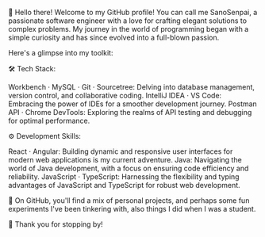 👋 Hello there! Welcome to my GitHub profile! You can call me SanoSenpai, a passionate software engineer with a love for crafting elegant solutions to complex problems. My journey in the world of programming began with a simple curiosity and has since evolved into a full-blown passion.

Here's a glimpse into my toolkit:

🛠 Tech Stack:

Workbench · MySQL · Git · Sourcetree: Delving into database management, version control, and collaborative coding.
IntelliJ IDEA · VS Code: Embracing the power of IDEs for a smoother development journey.
Postman API · Chrome DevTools: Exploring the realms of API testing and debugging for optimal performance.

⚙️ Development Skills:

React · Angular: Building dynamic and responsive user interfaces for modern web applications is my current adventure.
Java: Navigating the world of Java development, with a focus on ensuring code efficiency and reliability.
JavaScript · TypeScript: Harnessing the flexibility and typing advantages of JavaScript and TypeScript for robust web development.

🔧 On GitHub, you'll find a mix of personal projects, and perhaps some fun experiments I've been tinkering with, also things I did when I was a student.

🌟 Thank you for stopping by!
